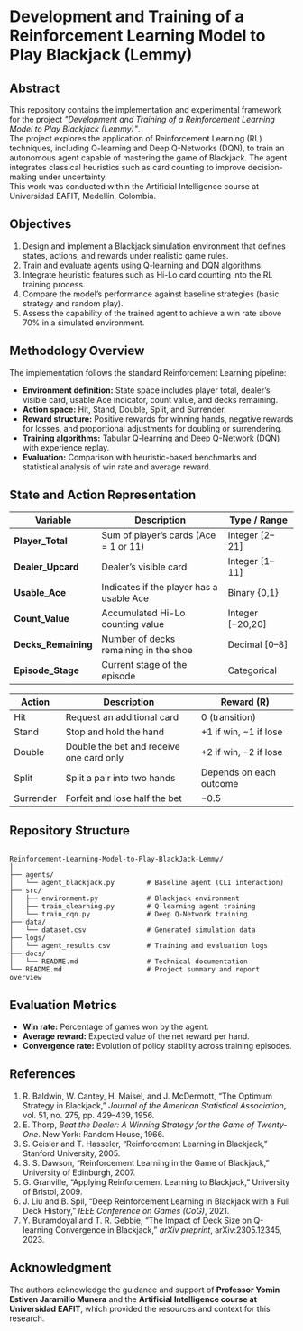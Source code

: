 # Development and Training of a Reinforcement Learning Model to Play Blackjack (Lemmy)

## Abstract
This repository contains the implementation and experimental framework for the project *"Development and Training of a Reinforcement Learning Model to Play Blackjack (Lemmy)"*.  
The project explores the application of Reinforcement Learning (RL) techniques, including Q-learning and Deep Q-Networks (DQN), to train an autonomous agent capable of mastering the game of Blackjack. The agent integrates classical heuristics such as card counting to improve decision-making under uncertainty.  
This work was conducted within the Artificial Intelligence course at Universidad EAFIT, Medellín, Colombia.

## Objectives
1. Design and implement a Blackjack simulation environment that defines states, actions, and rewards under realistic game rules.  
2. Train and evaluate agents using Q-learning and DQN algorithms.  
3. Integrate heuristic features such as Hi-Lo card counting into the RL training process.  
4. Compare the model’s performance against baseline strategies (basic strategy and random play).  
5. Assess the capability of the trained agent to achieve a win rate above 70% in a simulated environment.

## Methodology Overview
The implementation follows the standard Reinforcement Learning pipeline:
- **Environment definition:** State space includes player total, dealer’s visible card, usable Ace indicator, count value, and decks remaining.  
- **Action space:** Hit, Stand, Double, Split, and Surrender.  
- **Reward structure:** Positive rewards for winning hands, negative rewards for losses, and proportional adjustments for doubling or surrendering.  
- **Training algorithms:** Tabular Q-learning and Deep Q-Network (DQN) with experience replay.  
- **Evaluation:** Comparison with heuristic-based benchmarks and statistical analysis of win rate and average reward.

## State and Action Representation
| Variable | Description | Type / Range |
|-----------|--------------|--------------|
| **Player_Total** | Sum of player’s cards (Ace = 1 or 11) | Integer [2–21] |
| **Dealer_Upcard** | Dealer’s visible card | Integer [1–11] |
| **Usable_Ace** | Indicates if the player has a usable Ace | Binary {0,1} |
| **Count_Value** | Accumulated Hi-Lo counting value | Integer [−20,20] |
| **Decks_Remaining** | Number of decks remaining in the shoe | Decimal [0–8] |
| **Episode_Stage** | Current stage of the episode | Categorical |

| Action | Description | Reward (R) |
|---------|--------------|-------------|
| Hit | Request an additional card | 0 (transition) |
| Stand | Stop and hold the hand | +1 if win, −1 if lose |
| Double | Double the bet and receive one card only | +2 if win, −2 if lose |
| Split | Split a pair into two hands | Depends on each outcome |
| Surrender | Forfeit and lose half the bet | −0.5 |

## Repository Structure
```

Reinforcement-Learning-Model-to-Play-BlackJack-Lemmy/
│
├── agents/
│   └── agent_blackjack.py        # Baseline agent (CLI interaction)
├── src/
│   ├── environment.py            # Blackjack environment
│   ├── train_qlearning.py        # Q-learning agent training
│   └── train_dqn.py              # Deep Q-Network training
├── data/
│   └── dataset.csv               # Generated simulation data
├── logs/
│   └── agent_results.csv         # Training and evaluation logs
├── docs/
│   └── README.md                 # Technical documentation
└── README.md                     # Project summary and report overview

```

## Evaluation Metrics
- **Win rate:** Percentage of games won by the agent.  
- **Average reward:** Expected value of the net reward per hand.  
- **Convergence rate:** Evolution of policy stability across training episodes.

## References
1. R. Baldwin, W. Cantey, H. Maisel, and J. McDermott, “The Optimum Strategy in Blackjack,” *Journal of the American Statistical Association*, vol. 51, no. 275, pp. 429–439, 1956.  
2. E. Thorp, *Beat the Dealer: A Winning Strategy for the Game of Twenty-One*. New York: Random House, 1966.  
3. S. Geisler and T. Hasseler, “Reinforcement Learning in Blackjack,” Stanford University, 2005.  
4. S. S. Dawson, “Reinforcement Learning in the Game of Blackjack,” University of Edinburgh, 2007.  
5. G. Granville, “Applying Reinforcement Learning to Blackjack,” University of Bristol, 2009.  
6. J. Liu and B. Spil, “Deep Reinforcement Learning in Blackjack with a Full Deck History,” *IEEE Conference on Games (CoG)*, 2021.  
7. Y. Buramdoyal and T. R. Gebbie, “The Impact of Deck Size on Q-learning Convergence in Blackjack,” *arXiv preprint*, arXiv:2305.12345, 2023.

## Acknowledgment
The authors acknowledge the guidance and support of **Professor Yomin Estiven Jaramillo Munera** and the **Artificial Intelligence course at Universidad EAFIT**, which provided the resources and context for this research.